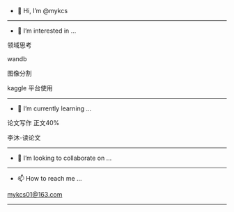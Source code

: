 - 👋 Hi, I’m @mykcs

---

- 👀 I’m interested in ...

领域思考

wandb

图像分割

kaggle 平台使用

---

- 🌱 I’m currently learning ...

论文写作 正文40%

李沐-读论文

---

- 💞️ I’m looking to collaborate on ...

---

- 📫 How to reach me ...

mykcs01@163.com



<!---
mykcs/mykcs is a ✨ special ✨ repository because its `README.md` (this file) appears on your GitHub profile.
You can click the Preview link to take a look at your changes.
--->
********
